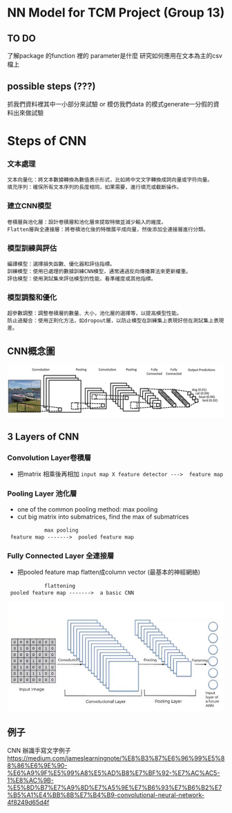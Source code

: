 # NN Model for TCM Project (Group 13)

## TO DO

了解package 的function 裡的 parameter是什麼
研究如何應用在文本為主的csv檔上

## possible steps (???)

抓我們資料裡其中一小部分來試驗
or
模仿我們data 的模式generate一分假的資料出來做試驗

# Steps of CNN

### 文本處理

    文本向量化：將文本數據轉換為數值表示形式，比如將中文文字轉換成詞向量或字符向量。
    填充序列：確保所有文本序列的長度相同，如果需要，進行填充或截斷操作。

### 建立CNN模型

    卷積層與池化層：設計卷積層和池化層來提取特徵並減少輸入的維度。
    Flatten層與全連接層：將卷積池化後的特徵展平成向量，然後添加全連接層進行分類。

### 模型訓練與評估

    編譯模型：選擇損失函數、優化器和評估指標。
    訓練模型：使用已處理的數據訓練CNN模型，通常通過反向傳播算法來更新權重。
    評估模型：使用測試集來評估模型的性能，看準確度或其他指標。

### 模型調整和優化

    超參數調整：調整卷積層的數量、大小，池化層的選擇等，以提高模型性能。
    防止過擬合：使用正則化方法，如dropout層，以防止模型在訓練集上表現好但在測試集上表現差。

## CNN概念圖

![Alt text](CNN_explain.jpg)

## 3 Layers of CNN

### Convolution Layer卷積層

- 把matrix 相乘後再相加
` input map X feature detector --->  feature map `

### Pooling Layer 池化層
- one of the common pooling method: max pooling
- cut big matrix into submatrices, find the max of submatrices

```
            max pooling
 feature map ------->  pooled feature map 
```

### Fully Connected Layer 全連接層
- 把pooled feature map flatten成column vector (最基本的神經網絡)

```
            flattening
 pooled feature map ------->  a basic CNN 
```

![Alt text](CNN_steps_explain.jpg)

## 例子

CNN 辦識手寫文字例子
https://medium.com/jameslearningnote/%E8%B3%87%E6%96%99%E5%88%86%E6%9E%90-%E6%A9%9F%E5%99%A8%E5%AD%B8%E7%BF%92-%E7%AC%AC5-1%E8%AC%9B-%E5%8D%B7%E7%A9%8D%E7%A5%9E%E7%B6%93%E7%B6%B2%E7%B5%A1%E4%BB%8B%E7%B4%B9-convolutional-neural-network-4f8249d65d4f

